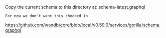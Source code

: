 Copy the current schema to this directory at:
schema-latest.graphql

    For now we don't want this checked in

https://github.com/wandb/core/blob/local/v0.59.0/services/gorilla/schema.graphql

